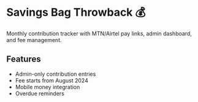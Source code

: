 # Savings Bag Throwback 💰

Monthly contribution tracker with MTN/Airtel pay links, admin dashboard, and fee management.

## Features
- Admin-only contribution entries
- Fee starts from August 2024
- Mobile money integration
- Overdue reminders
